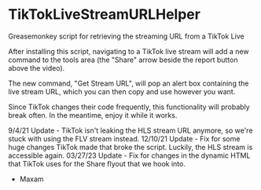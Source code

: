 # TikTokLiveStreamURLHelper
Greasemonkey script for retrieving the streaming URL from a TikTok Live

After installing this script, navigating to a TikTok live stream will add a new command to the 
tools area (the "Share" arrow beside the report button above the video).

The new command, "Get Stream URL", will pop an alert box containing the live stream URL, which you can then
copy and use however you want.

Since TikTok changes their code frequently, this functionality will probably break often. In the meantime, 
enjoy it while it works.

9/4/21 Update - TikTok isn't leaking the HLS stream URL anymore, so we're stuck with using the FLV stream instead.
12/10/21 Update - Fix for some huge changes TikTok made that broke the script. Luckily, the HLS stream is accessible again. 
03/27/23 Update - Fix for changes in the dynamic HTML that TikTok uses for the Share flyout that we hook into.
- Maxam
